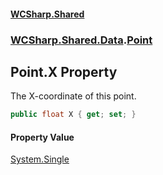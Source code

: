 #### [WCSharp\.Shared](README.md 'README')
### [WCSharp\.Shared\.Data](WCSharp.Shared.Data.md 'WCSharp\.Shared\.Data').[Point](WCSharp.Shared.Data.Point.md 'WCSharp\.Shared\.Data\.Point')

## Point\.X Property

The X\-coordinate of this point\.

```csharp
public float X { get; set; }
```

#### Property Value
[System\.Single](https://learn.microsoft.com/en-us/dotnet/api/system.single 'System\.Single')